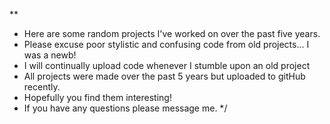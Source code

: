 \**
  * Here are some random projects I've worked on over the past five years.
  * Please excuse poor stylistic and confusing code from old projects... I was a newb!
  * I will continually upload code whenever I stumble upon an old project
  * All projects were made over the past 5 years but uploaded to gitHub recently.
  * Hopefully you find them interesting! 
  * If you have any questions please message me.
  */
  
